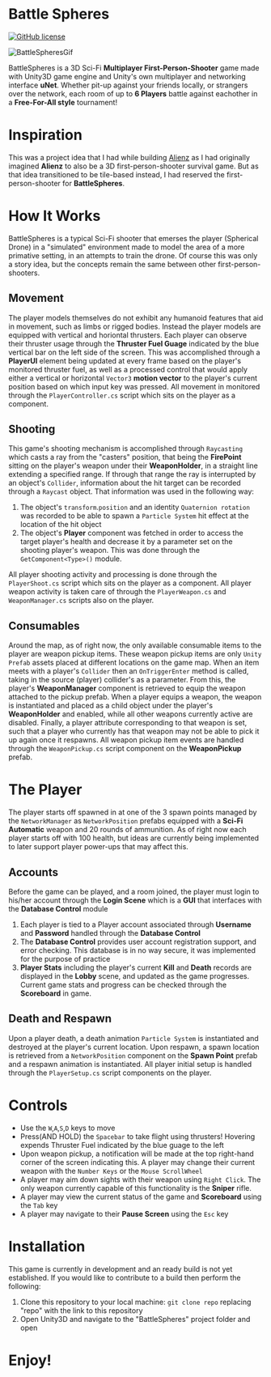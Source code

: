 # Battle Spheres
[![GitHub license](https://img.shields.io/badge/license-MIT-blue.svg)](https://raw.githubusercontent.com/amaurilopez90/GameDev/BattleSpheres/master/LICENSE)

![BattleSpheresGif](https://github.com/amaurilopez90/GameDev/blob/master/BattleSpheres/BattleSpheresGif.gif) 

BattleSpheres is a 3D Sci-Fi **Multiplayer First-Person-Shooter** game made with Unity3D game engine and Unity's own multiplayer and networking interface **uNet**. Whether pit-up against your friends locally, or strangers over the network, each room of up to **6 Players** battle against eachother in a **Free-For-All style** tournament! 

# Inspiration
This was a project idea that I had while building [Alienz](https://github.com/amaurilopez90/GameDev/tree/master/Alienz) as I had originally imagined **Alienz** to also be a 3D first-person-shooter survival game. But as that idea transitioned to be tile-based instead, I had reserved the first-person-shooter for **BattleSpheres**.  

# How It Works
BattleSpheres is a typical Sci-Fi shooter that emerses the player (Spherical Drone) in a "simulated" environment made to model the area of a more primative setting, in an attempts to train the drone. Of course this was only a story idea, but the concepts remain the same between other first-person-shooters. 

## Movement 
The player models themselves do not exhibit any humanoid features that aid in movement, such as limbs or rigged bodies. Instead the player models are equipped with vertical and horiontal thrusters. Each player can observe their thruster usage through the **Thruster Fuel Guage** indicated by the blue vertical bar on the left side of the screen. This was accomplished through a **PlayerUI** element being updated at every frame based on the player's monitored thruster fuel, as well as a processed control that would apply either a vertical or horizontal `Vector3` **motion vector** to the player's current position based on which input key was pressed.
All movement in monitored through the `PlayerController.cs` script which sits on the player as a component.

## Shooting
This game's shooting mechanism is accomplished through `Raycasting` which casts a ray from the "casters" position, that being the **FirePoint** sitting on the player's weapon under their **WeaponHolder**, in a straight line extending a specified range. If through that range the ray is interrupted by an object's `Collider`, information about the hit target can be recorded through a `Raycast` object. That information was used in the following way:
  1. The object's `transform`.`position` and an identity `Quaternion rotation` was recorded to be able to spawn a `Particle System` hit effect at the location of the hit object
  2. The object's **Player** component was fetched in order to access the target player's health and decrease it by a parameter set on the shooting player's weapon. This was done through the `GetComponent<Type>()` module.
  
All player shooting activity and processing is done through the `PlayerShoot.cs` script which sits on the player as a component.
All player weapon activity is taken care of through the `PlayerWeapon.cs` and `WeaponManager.cs` scripts also on the player.

## Consumables
Around the map, as of right now, the only available consumable items to the player are weapon pickup items. These weapon pickup items are only `Unity Prefab` assets placed at different locations on the game map. When an item meets with a player's `Collider` then an `OnTriggerEnter` method is called, taking in the source (player) collider's as a parameter. From this, the player's **WeaponManager** component is retrieved to equip the weapon attached to the pickup prefab. When a player equips a weapon, the weapon is instantiated and placed as a child object under the player's **WeaponHolder** and enabled, while all other weapons currently active are disabled. Finally, a player attribute corresponding to that weapon is set, such that a player who currently has that weapon may not be able to pick it up again once it respawns. All weapon pickup item events are handled through the `WeaponPickup.cs` script component on the **WeaponPickup** prefab.  

# The Player
The player starts off spawned in at one of the 3 spawn points managed by the `NetworkManager` as `NetworkPosition` prefabs equipped with a **Sci-Fi Automatic** weapon and 20 rounds of ammunition. As of right now each player starts off with 100 health, but ideas are currently being implemented to later support player power-ups that may affect this.

## Accounts
Before the game can be played, and a room joined, the player must login to his/her account through the **Login Scene** which is a **GUI** that interfaces with the **Database Control** module

  1. Each player is tied to a Player account associated through **Username** and **Password** handled through the **Database Control**
  2. The **Database Control** provides user account registration support, and error checking. This database is in no way secure, it was implemented for the purpose of practice
  3. **Player Stats** including the player's current **Kill** and **Death** records are displayed in the **Lobby** scene, and updated as the game progresses. Current game stats and progress can be checked through the **Scoreboard** in game.
  
## Death and Respawn
Upon a player death, a death animation `Particle System` is instantiated and destroyed at the player's current location. Upon respawn, a spawn location is retrieved from a `NetworkPosition` component on the **Spawn Point** prefab and a respawn animation is instantiated. All player initial setup is handled through the `PlayerSetup.cs` script components on the player.

# Controls
  - Use the `W`,`A`,`S`,`D` keys to move
  - Press(AND HOLD) the `Spacebar` to take flight using thrusters! Hovering expends Thruster Fuel indicated by the blue guage to the left
  - Upon weapon pickup, a notification will be made at the top right-hand corner of the screen indicating this. A player may change their current weapon with the `Number Keys` or the `Mouse ScrollWheel`
  - A player may aim down sights with their weapon using `Right Click`. The only weapon currently capable of this functionality is the **Sniper** rifle.
  - A player may view the current status of the game and **Scoreboard** using the `Tab` key
  - A player may navigate to their **Pause Screen** using the `Esc` key
  
# Installation
This game is currently in development and an ready build is not yet established. If you would like to contribute to a build then perform the following:

  1. Clone this repository to your local machine: `git clone repo` replacing "repo" with the link to this repository
  2. Open Unity3D and navigate to the "BattleSpheres" project folder and open
  
# Enjoy!
